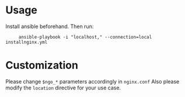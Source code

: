 
# Usage

Install ansible beforehand. Then run:

```
     ansible-playbook -i "localhost," --connection=local installnginx.yml
```

# Customization

Please change `$ngo_*` parameters accordingly in `nginx.conf`
Also please modify the `location` directive for your use case.

